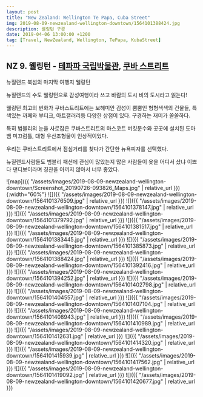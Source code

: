 ```yaml
---
layout: post
title: "New Zealand: Wellington Te Papa, Cuba Street"
img: 2019-08-09-newzealand-wellington-downtown/1564101388424.jpg
description: 웰링턴 구경
date: 2019-04-06 13:00:00 +1200
tag: [Travel, NewZealand, Wellington, TePapa, KubaStreet]
---
```


## NZ 9. 웰링턴 - [테파파 국립박물관](https://www.tepapa.govt.nz/), [쿠바 스트리트](https://en.wikipedia.org/wiki/Cuba_Street,_Wellington)

뉴질랜드 북섬의 마지막 여행지 웰링턴  

뉴질랜드의 수도 웰링턴으로 감성여행이라 쓰고 바람의 도시 비의 도시라고 읽는다!  

웰링턴 최고의 번화가 쿠바스트리트에는 보헤미안 감성이 뿜뿜인 형형색색의 건물들, 특색있는 까페와 부티크, 아트갤러리등 다양한 상점이 있다. 구경하는 재미가 쏠쏠하다.  

특히 범블리의 눈을 사로잡은 쿠바스트리트의 마스코트 버킷분수와 곳곳에 설치된 도마뱀 미끄럼틀, 대형 우산조형물이 인상적이었다.  

우리는 쿠바스트리트에서 점심거리를 찾다가 간단한 뉴욕피자를 선택했다.  

뉴질랜드사람들도 범블리 패션에 관심이 많았는지 많은 사람들이 옷을 어디서 샀냐 이쁘다 댄디보이라며 칭찬을 아끼지 않아서 너무 좋았다.

![map]({{ "/assets/images/2019-08-09-newzealand-wellington-downtown/Screenshot_20190726-093826_Maps.jpg" | relative_url }}){:width="60%"}
![]({{ "/assets/images/2019-08-09-newzealand-wellington-downtown/1564101376509.jpg" | relative_url }})
![]({{ "/assets/images/2019-08-09-newzealand-wellington-downtown/1564101378147.jpg" | relative_url }})
![]({{ "/assets/images/2019-08-09-newzealand-wellington-downtown/1564101379792.jpg" | relative_url }})
![]({{ "/assets/images/2019-08-09-newzealand-wellington-downtown/1564101381517.jpg" | relative_url }})
![]({{ "/assets/images/2019-08-09-newzealand-wellington-downtown/1564101383445.jpg" | relative_url }})
![]({{ "/assets/images/2019-08-09-newzealand-wellington-downtown/1564101385873.jpg" | relative_url }})
![]({{ "/assets/images/2019-08-09-newzealand-wellington-downtown/1564101388424.jpg" | relative_url }})
![]({{ "/assets/images/2019-08-09-newzealand-wellington-downtown/1564101392416.jpg" | relative_url }})
![]({{ "/assets/images/2019-08-09-newzealand-wellington-downtown/1564101394252.jpg" | relative_url }})
![]({{ "/assets/images/2019-08-09-newzealand-wellington-downtown/1564101402798.jpg" | relative_url }})
![]({{ "/assets/images/2019-08-09-newzealand-wellington-downtown/1564101404557.jpg" | relative_url }})
![]({{ "/assets/images/2019-08-09-newzealand-wellington-downtown/1564101407104.jpg" | relative_url }})
![]({{ "/assets/images/2019-08-09-newzealand-wellington-downtown/1564101408943.jpg" | relative_url }})
![]({{ "/assets/images/2019-08-09-newzealand-wellington-downtown/1564101410989.jpg" | relative_url }})
![]({{ "/assets/images/2019-08-09-newzealand-wellington-downtown/1564101412631.jpg" | relative_url }})
![]({{ "/assets/images/2019-08-09-newzealand-wellington-downtown/1564101414320.jpg" | relative_url }})
![]({{ "/assets/images/2019-08-09-newzealand-wellington-downtown/1564101415939.jpg" | relative_url }})
![]({{ "/assets/images/2019-08-09-newzealand-wellington-downtown/1564101417562.jpg" | relative_url }})
![]({{ "/assets/images/2019-08-09-newzealand-wellington-downtown/1564101419092.jpg" | relative_url }})
![]({{ "/assets/images/2019-08-09-newzealand-wellington-downtown/1564101420677.jpg" | relative_url }})
